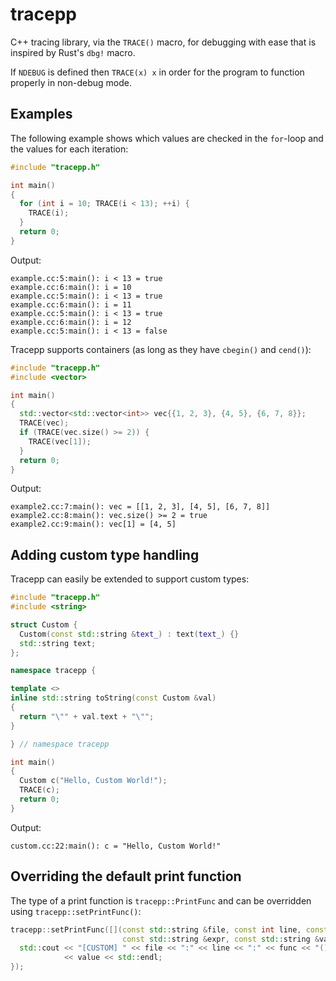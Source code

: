 # tracepp
C++ tracing library, via the `TRACE()` macro, for debugging with ease that is inspired by Rust's `dbg!` macro.

If `NDEBUG` is defined then `TRACE(x) x` in order for the program to function properly in non-debug mode.

## Examples
The following example shows which values are checked in the `for`-loop and the values for each iteration:
```c++
#include "tracepp.h"

int main()
{
  for (int i = 10; TRACE(i < 13); ++i) {
    TRACE(i);
  }
  return 0;
}
```

Output:
```
example.cc:5:main(): i < 13 = true
example.cc:6:main(): i = 10
example.cc:5:main(): i < 13 = true
example.cc:6:main(): i = 11
example.cc:5:main(): i < 13 = true
example.cc:6:main(): i = 12
example.cc:5:main(): i < 13 = false
```

Tracepp supports containers (as long as they have `cbegin()` and `cend()`):
```c++
#include "tracepp.h"
#include <vector>

int main()
{
  std::vector<std::vector<int>> vec{{1, 2, 3}, {4, 5}, {6, 7, 8}};
  TRACE(vec);
  if (TRACE(vec.size() >= 2)) {
    TRACE(vec[1]);
  }
  return 0;
}
```

Output:
```
example2.cc:7:main(): vec = [[1, 2, 3], [4, 5], [6, 7, 8]]
example2.cc:8:main(): vec.size() >= 2 = true
example2.cc:9:main(): vec[1] = [4, 5]
```

## Adding custom type handling
Tracepp can easily be extended to support custom types:
```c++
#include "tracepp.h"
#include <string>

struct Custom {
  Custom(const std::string &text_) : text(text_) {}
  std::string text;
};

namespace tracepp {

template <>
inline std::string toString(const Custom &val)
{
  return "\"" + val.text + "\"";
}

} // namespace tracepp

int main()
{
  Custom c("Hello, Custom World!");
  TRACE(c);
  return 0;
}
```

Output:
```
custom.cc:22:main(): c = "Hello, Custom World!"
```

## Overriding the default print function
The type of a print function is `tracepp::PrintFunc` and can be overridden using `tracepp::setPrintFunc()`:
```c++
tracepp::setPrintFunc([](const std::string &file, const int line, const std::string &func,
                         const std::string &expr, const std::string &value) {
  std::cout << "[CUSTOM] " << file << ":" << line << ":" << func << "(): " << expr << " = "
            << value << std::endl;
});
```

